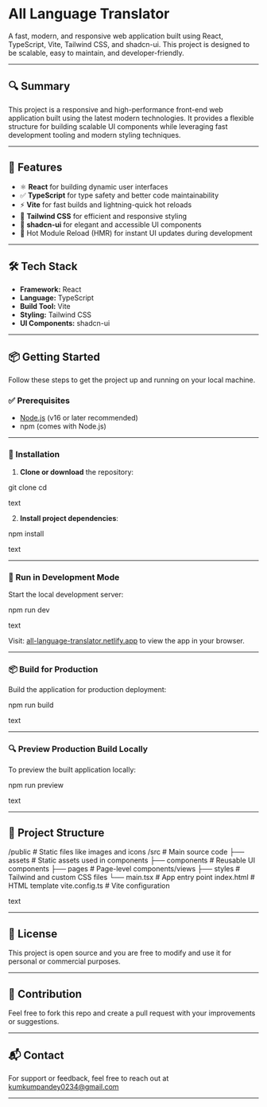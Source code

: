 # All Language Translator

A fast, modern, and responsive web application built using React, TypeScript, Vite, Tailwind CSS, and shadcn-ui. This project is designed to be scalable, easy to maintain, and developer-friendly.

---

## 🔍 Summary

This project is a responsive and high-performance front-end web application built using the latest modern technologies. It provides a flexible structure for building scalable UI components while leveraging fast development tooling and modern styling techniques.

---

## 🚀 Features

- ⚛️ **React** for building dynamic user interfaces
- ✅ **TypeScript** for type safety and better code maintainability
- ⚡ **Vite** for fast builds and lightning-quick hot reloads
- 🎨 **Tailwind CSS** for efficient and responsive styling
- 🧩 **shadcn-ui** for elegant and accessible UI components
- 🔁 Hot Module Reload (HMR) for instant UI updates during development

---

## 🛠️ Tech Stack

- **Framework:** React
- **Language:** TypeScript
- **Build Tool:** Vite
- **Styling:** Tailwind CSS
- **UI Components:** shadcn-ui

---

## 📦 Getting Started

Follow these steps to get the project up and running on your local machine.

### ✅ Prerequisites

- [Node.js](https://nodejs.org/) (v16 or later recommended)
- npm (comes with Node.js)

---

### 📁 Installation

1. **Clone or download** the repository:

git clone <your-repository-url>
cd <your-project-folder>

text

2. **Install project dependencies**:

npm install

text

---

### 🧪 Run in Development Mode

Start the local development server:

npm run dev

text

Visit: [all-language-translator.netlify.app](https://all-language-translator.netlify.app/) to view the app in your browser.

---

### 📦 Build for Production

Build the application for production deployment:

npm run build

text

---

### 🔍 Preview Production Build Locally

To preview the built application locally:

npm run preview

text

---

## 📂 Project Structure

/public # Static files like images and icons
/src # Main source code
├── assets # Static assets used in components
├── components # Reusable UI components
├── pages # Page-level components/views
├── styles # Tailwind and custom CSS files
└── main.tsx # App entry point
index.html # HTML template
vite.config.ts # Vite configuration

text

---

## 📄 License

This project is open source and you are free to modify and use it for personal or commercial purposes.

---

## 🤝 Contribution

Feel free to fork this repo and create a pull request with your improvements or suggestions.

---

## 📬 Contact

For support or feedback, feel free to reach out at kumkumpandey0234@gmail.com

---
